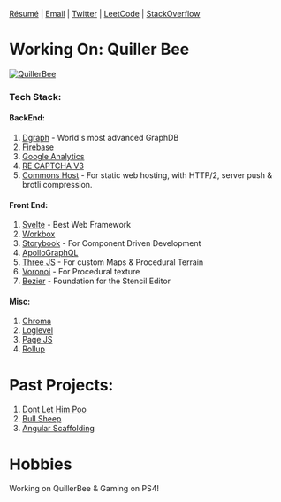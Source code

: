 [Résumé](https://docs.google.com/document/d/16jbB9ipqmReDTs5IkEcjt8wsuCRJDGXjNvg9r2l6XQo) | [Email](mailto:reachme@abhijit-kar.com) | [Twitter](https://twitter.com/QuillerBee) | [LeetCode](https://leetcode.com/abhijit-kar/) | [StackOverflow](https://stackoverflow.abhijit-kar.com)

# Working On: Quiller Bee

[![QuillerBee](https://www.quillerbee.com/assets/images/logos/logo-128x128.png)](https://www.quillerbee.com)

### Tech Stack:

#### BackEnd:
1. [Dgraph](https://dgraph.io/) - World's most advanced GraphDB
1. [Firebase](https://firebase.google.com/)
1. [Google Analytics](https://developers.google.com/analytics)
1. [RE CAPTCHA V3](https://developers.google.com/recaptcha/docs/v3)
1. [Commons Host](https://commons.host/) - For static web hosting, with HTTP/2, server push & brotli compression.

#### Front End:
1. [Svelte](https://svelte.dev/) - Best Web Framework
1. [Workbox](https://developers.google.com/web/tools/workbox)
1. [Storybook](https://storybook.js.org/) - For Component Driven Development
1. [ApolloGraphQL](http://apollographql.com/)
1. [Three JS](https://threejs.org/) - For custom Maps & Procedural Terrain
1. [Voronoi](https://www.npmjs.com/package/voronoi) - For Procedural texture
1. [Bezier](https://pomax.github.io/bezierjs/) - Foundation for the Stencil Editor

#### Misc:
1. [Chroma](https://gka.github.io/chroma.js/)
1. [Loglevel](https://www.npmjs.com/package/loglevel)
1. [Page JS](https://visionmedia.github.io/page.js/)
1. [Rollup](https://rollupjs.org/guide/en/)

# Past Projects:
1. [Dont Let Him Poo](https://www.abhijit-kar.com/dont-let-him-poo/)
1. [Bull Sheep](https://www.abhijit-kar.com/bull-sheep/)
1. [Angular Scaffolding](https://www.abhijit-kar.com/angular-scaffolding)

# Hobbies
Working on QuillerBee & Gaming on PS4!
